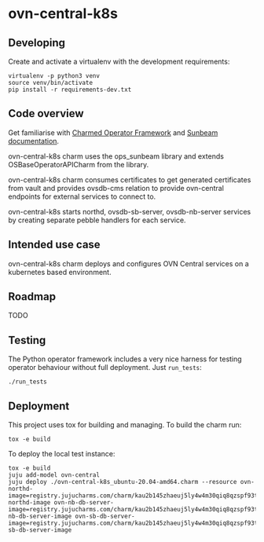 # ovn-central-k8s

## Developing

Create and activate a virtualenv with the development requirements:

    virtualenv -p python3 venv
    source venv/bin/activate
    pip install -r requirements-dev.txt

## Code overview

Get familiarise with [Charmed Operator Framework](https://juju.is/docs/sdk)
and [Sunbeam documentation](sunbeam-docs).

ovn-central-k8s charm uses the ops_sunbeam library and extends
OSBaseOperatorAPICharm from the library.

ovn-central-k8s charm consumes certificates to get generated
certificates from vault and provides ovsdb-cms relation to
provide ovn-central endpoints for external services to connect to.

ovn-central-k8s starts northd, ovsdb-sb-server, ovsdb-nb-server
services by creating separate pebble handlers for each service.

## Intended use case

ovn-central-k8s charm deploys and configures OVN Central services
on a kubernetes based environment.

## Roadmap

TODO

## Testing

The Python operator framework includes a very nice harness for testing
operator behaviour without full deployment. Just `run_tests`:

    ./run_tests

## Deployment

This project uses tox for building and managing. To build the charm
run:

    tox -e build

To deploy the local test instance:

    tox -e build
    juju add-model ovn-central
    juju deploy ./ovn-central-k8s_ubuntu-20.04-amd64.charm --resource ovn-northd-image=registry.jujucharms.com/charm/kau2b145zhaeuj5ly4w4m30qiq8qzspf93tnd/ovn-northd-image ovn-nb-db-server-image=registry.jujucharms.com/charm/kau2b145zhaeuj5ly4w4m30qiq8qzspf93tnd/ovn-nb-db-server-image ovn-sb-db-server-image=registry.jujucharms.com/charm/kau2b145zhaeuj5ly4w4m30qiq8qzspf93tnd/ovn-sb-db-server-image

<!-- LINKS -->

[sunbeam-docs]: https://github.com/openstack-charmers/advanced-sunbeam-openstack/blob/main/README.rst
